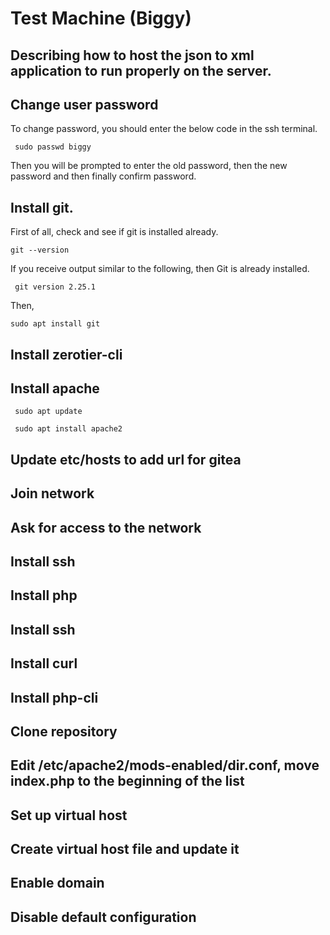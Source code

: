 # Test Machine (Biggy)
Describing how to host the json to xml application to run properly on the server.
---

## Change user password
To change password, you should enter the below code in the ssh terminal.

<code> sudo passwd biggy </code>

Then you will be prompted to enter the old password, then the new password and then finally confirm password.


## Install git.
First of all, check and see if git is installed already.

<code>git --version</code>

If you receive output similar to the following, then Git is already installed. 

<code> git version 2.25.1 </code>

Then,

<code>sudo apt install git</code>


## Install zerotier-cli

## Install apache

<code> sudo apt update </code>

<code> sudo apt install apache2</code>

## Update etc/hosts to add url for gitea
## Join network
## Ask for access to the network
## Install ssh
## Install php
## Install ssh
## Install curl
## Install php-cli
## Clone repository
## Edit /etc/apache2/mods-enabled/dir.conf, move index.php to the beginning of the list
## Set up virtual host
## Create virtual host file and update it
## Enable domain
## Disable default configuration